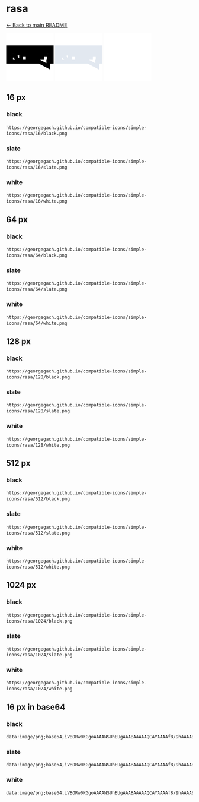 # rasa

[← Back to main README](../../README.md)


<img src="./128/black.png" width="128" alt="rasa black icon" />
<img src="./128/slate.png" width="128" alt="rasa slate icon" />
<img src="./128/white.png" width="128" alt="rasa white icon" />

## 16 px

### black
```
https://georgegach.github.io/compatible-icons/simple-icons/rasa/16/black.png
```

### slate
```
https://georgegach.github.io/compatible-icons/simple-icons/rasa/16/slate.png
```

### white
```
https://georgegach.github.io/compatible-icons/simple-icons/rasa/16/white.png
```

## 64 px

### black
```
https://georgegach.github.io/compatible-icons/simple-icons/rasa/64/black.png
```

### slate
```
https://georgegach.github.io/compatible-icons/simple-icons/rasa/64/slate.png
```

### white
```
https://georgegach.github.io/compatible-icons/simple-icons/rasa/64/white.png
```

## 128 px

### black
```
https://georgegach.github.io/compatible-icons/simple-icons/rasa/128/black.png
```

### slate
```
https://georgegach.github.io/compatible-icons/simple-icons/rasa/128/slate.png
```

### white
```
https://georgegach.github.io/compatible-icons/simple-icons/rasa/128/white.png
```

## 512 px

### black
```
https://georgegach.github.io/compatible-icons/simple-icons/rasa/512/black.png
```

### slate
```
https://georgegach.github.io/compatible-icons/simple-icons/rasa/512/slate.png
```

### white
```
https://georgegach.github.io/compatible-icons/simple-icons/rasa/512/white.png
```

## 1024 px

### black
```
https://georgegach.github.io/compatible-icons/simple-icons/rasa/1024/black.png
```

### slate
```
https://georgegach.github.io/compatible-icons/simple-icons/rasa/1024/slate.png
```

### white
```
https://georgegach.github.io/compatible-icons/simple-icons/rasa/1024/white.png
```

## 16 px in base64

### black
```
data:image/png;base64,iVBORw0KGgoAAAANSUhEUgAAABAAAAAQCAYAAAAf8/9hAAAABmJLR0QA/wD/AP+gvaeTAAAAgUlEQVQ4je3PsQkCQRQE0LdmajkWYHSJLWluYg8WYBNiG2cTCmLg4ZrsHYuisG5i4MDwYf6fYT5/BMSagFFtgzygtMn9OSDgimNadm+MEbfEQYjYpXnGActs1/OEPRaZ9nL0iR222PRawKzg7wYrTHHBvMA7YII12m/MOca1AT+CB+jmKlbr5H2bAAAAAElFTkSuQmCC
```

### slate
```
data:image/png;base64,iVBORw0KGgoAAAANSUhEUgAAABAAAAAQCAYAAAAf8/9hAAAABmJLR0QA/wD/AP+gvaeTAAAAm0lEQVQ4je2QMQ4BUQBE32wkshzARfQqvbtoFToH0TqFxClo+MlGI9lIRLH2j0KzhMTPNgqvnzeTgT86HEu3EWRtFzQFSUsE8VUg4ArsJCLS7UPWliqj6kkgsQJym4HxJtaev6k9Y9ZZZALuQvqJNdYSfEJMATqODL+OZ4ylOAP1sS+2RgnlD4qi6O2LchGO5TY53CSEkLcS/A53u/U6zfNMtmAAAAAASUVORK5CYII=
```

### white
```
data:image/png;base64,iVBORw0KGgoAAAANSUhEUgAAABAAAAAQCAYAAAAf8/9hAAAABmJLR0QA/wD/AP+gvaeTAAAAhElEQVQ4je3QPQ5BYRSE4eeKRLAAG9Gr9PaiVegsRGsVEqtgCxqJKPyMgoIbii+3UZhkqpP3zeTwT5UkTQStpgteBaVLbnVBhRN2z+PlCxicn30TrNDFABvMP8AHrDFBh/InXrHEHlNoY1ggGGOGPo4YFbCPJOklWSTZFsM1UbeR4HdyB0mwJ4CZkJHaAAAAAElFTkSuQmCC
```

